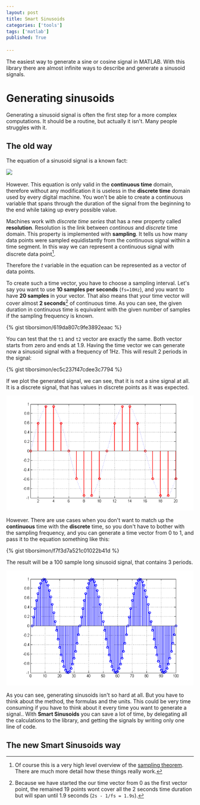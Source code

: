 ```yaml
---
layout: post
title: Smart Sinusoids
categories: ['tools']
tags: ['matlab']
published: True

---
```


The easiest way to generate a sine or cosine signal in MATLAB. With this library there are almost infinite ways to describe and generate a sinusoid signals. 

# Generating sinusoids

Generating a sinusoid signal is often the first step for a more complex computations. It should be a routine, but actually it isn't. Many people struggles with it.

## The old way

The equation of a sinusoid signal is a known fact:

<img src="http://upload.wikimedia.org/math/9/5/0/95070ea56bf2d63142b522d0e1c34d5d.png">

However. This equation is only valid in the __continuous time__ domain, therefore without any modification it is useless in the __discrete time__ domain used by every digital machine. You won't be able to create a continuous variable that spans through the duration of the signal from the beginning to the end while taking up every possible value.

Machines work with _discrete time series_ that has a new property called __resolution__. Resolution is the link between _continous_ and _discrete_ time domain. This property is implemented with __sampling__. It tells us how many data points were sampled equidistantly from the continuous signal within a time segment. In this way we can represent a continuous signal with discrete data point[^1].

Therefore the _t_ variable in the equation can be represented as a vector of data points. 

To create such a time vector, you have to choose a sampling interval. Let's say you want to use __10 samples per seconds__ (`fs=10Hz`), and you want to have __20 samples__ in your vector. That also means that your time vector will cover almost __2 seconds__[^2] of continuous time. As you can see, the given duration in continuous time is equivalent with the given number of samples if the sampling frequency is known.

{% gist tiborsimon/619da807c9fe3892eaac %}

You can test that the `t1` and `t2` vector are exactly the same. Both vector starts from zero and ends at 1.9. Having the time vector we can generate now a sinusoid signal with a frequency of 1Hz. This will result 2 periods in the signal:

{% gist tiborsimon/ec5c237f47cdee3c7794 %}

If we plot the generated signal, we can see, that it is not a sine signal at all. It is a discrete signal, that has values in discrete points as it was expected.

<img src="/images/smart-sinusoids/signal001.png" />

However. There are use cases when you don't want to match up the __continuous__ time with the __discrete__ time, so you don't have to bother with the sampling frequency, and you can generate a time vector from 0 to 1, and pass it to the equation something like this:

{% gist tiborsimon/f7f3d7a521c01022b41d %}

The result will be a 100 sample long sinusoid signal, that contains 3 periods.

<img src="/images/smart-sinusoids/signal002.png" />

As you can see, generating sinusoids isn't so hard at all. But you have to think about the method, the formulas and the units. This could be very time consuming if you have to think about it every time you want to generate a signal.. With __Smart Sinusoids__ you can save a lot of time, by delegating all the calculations to the library, and getting the signals by writing only one line of code.

## The new Smart Sinusoids way








[^1]: Of course this is a very high level overview of the [sampling theorem](http://en.wikipedia.org/wiki/Nyquist–Shannon_sampling_theorem). There are much more detail how these things really work.

[^2]: Because we have started the our time vector from 0 as the first vector point, the remained 19 points wont cover all the 2 seconds time duration but will span until 1.9 seconds (`2s - 1/fs = 1.9s`).
